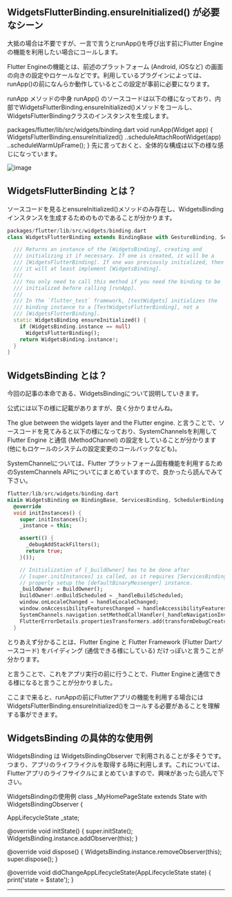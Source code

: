 
## WidgetsFlutterBinding.ensureInitialized() が必要なシーン

大抵の場合は不要ですが、一言で言うとrunApp()を呼び出す前にFlutter Engineの機能を利用したい場合にコールします。

Flutter Engineの機能とは、前述のプラットフォーム (Android, iOSなど) の画面の向きの設定やロケールなどです。利用しているプラグインによっては、runApp()の前になんらか動作しているとこの設定が事前に必要になります。

runApp メソッドの中身
runApp() のソースコードは以下の様になっており、内部でWidgetsFlutterBinding.ensureInitialized()メソッドをコールし、WidgetsFlutterBindingクラスのインスタンスを生成します。

packages/flutter/lib/src/widgets/binding.dart
void runApp(Widget app) {
  WidgetsFlutterBinding.ensureInitialized()
    ..scheduleAttachRootWidget(app)
    ..scheduleWarmUpFrame();
}
先に言っておくと、全体的な構成は以下の様な感じになっています。

![image](https://user-images.githubusercontent.com/4640346/113738524-f1c3c080-9739-11eb-8aa6-f838aec43e5c.png)


## WidgetsFlutterBinding とは？

ソースコードを見るとensureInitialized()メソッドのみ存在し、WidgetsBindingインスタンスを生成するためのものであることが分かります。

```dart
packages/flutter/lib/src/widgets/binding.dart
class WidgetsFlutterBinding extends BindingBase with GestureBinding, SchedulerBinding, ServicesBinding, PaintingBinding, SemanticsBinding, RendererBinding, WidgetsBinding {

  /// Returns an instance of the [WidgetsBinding], creating and
  /// initializing it if necessary. If one is created, it will be a
  /// [WidgetsFlutterBinding]. If one was previously initialized, then
  /// it will at least implement [WidgetsBinding].
  ///
  /// You only need to call this method if you need the binding to be
  /// initialized before calling [runApp].
  ///
  /// In the `flutter_test` framework, [testWidgets] initializes the
  /// binding instance to a [TestWidgetsFlutterBinding], not a
  /// [WidgetsFlutterBinding].
  static WidgetsBinding ensureInitialized() {
    if (WidgetsBinding.instance == null)
      WidgetsFlutterBinding();
    return WidgetsBinding.instance!;
  }
}
```

## WidgetsBinding とは？
今回の記事の本命である、WidgetsBindingについて説明していきます。

公式には以下の様に記載がありますが、良く分かりませんね。

The glue between the widgets layer and the Flutter engine.
と言うことで、ソースコードを見てみると以下の様になっており、SystemChannelsを利用して Flutter Engine と通信 (MethodChannel) の設定をしていることが分かります (他にもロケールのシステムの設定変更のコールバックなども)。

SystemChannelについては、Flutter プラットフォーム固有機能を利用するためのSystemChannels APIについてにまとめていますので、良かったら読んでみて下さい。

```dart
flutter/lib/src/widgets/binding.dart
mixin WidgetsBinding on BindingBase, ServicesBinding, SchedulerBinding, GestureBinding, RendererBinding, SemanticsBinding {
  @override
  void initInstances() {
    super.initInstances();
    _instance = this;

    assert(() {
      _debugAddStackFilters();
      return true;
    }());

    // Initialization of [_buildOwner] has to be done after
    // [super.initInstances] is called, as it requires [ServicesBinding] to
    // properly setup the [defaultBinaryMessenger] instance.
    _buildOwner = BuildOwner();
    buildOwner!.onBuildScheduled = _handleBuildScheduled;
    window.onLocaleChanged = handleLocaleChanged;
    window.onAccessibilityFeaturesChanged = handleAccessibilityFeaturesChanged;
    SystemChannels.navigation.setMethodCallHandler(_handleNavigationInvocation);
    FlutterErrorDetails.propertiesTransformers.add(transformDebugCreator);
  }
```

とりあえず分かることは、Flutter Engine と Flutter Framework (Flutter Dartソースコード) をバイディング (通信できる様にしている) だけっぽいと言うことが分かります。

と言うことで、これをアプリ実行の前に行うことで、Flutter Engineと通信できる様になると言うことが分かりました。

ここまで来ると、runAppの前にFlutterアプリの機能を利用する場合にはWidgetsFlutterBinding.ensureInitialized()をコールする必要があることを理解する事ができます。


## WidgetsBinding の具体的な使用例
WidgetsBinding は WidgetsBindingObserver で利用されることが多そうです。つまり、アプリのライフライクルを取得する時に利用します。これについては、Flutterアプリのライフサイクルにまとめていますので、興味があったら読んで下さい。

WidgetsBindingの使用例
class _MyHomePageState extends State<MyHomePage> with WidgetsBindingObserver {

  AppLifecycleState _state;

  @override
  void initState() {
    super.initState();
    WidgetsBinding.instance.addObserver(this);
  }

  @override
  void dispose() {
    WidgetsBinding.instance.removeObserver(this);
    super.dispose();
  }

  @override
  void didChangeAppLifecycleState(AppLifecycleState state) {
    print('state = $state');
  }

---

[WidgetsFlutterBinding code]: https://github.com/flutter/flutter/blob/51fa704642774c6b6ae64c91642b62801e233e1b/packages/flutter/lib/src/widgets/binding.dart#L1255

[WidgetsBinding code]: https://github.com/flutter/flutter/blob/51fa704642774c6b6ae64c91642b62801e233e1b/packages/flutter/lib/src/widgets/binding.dart#L269 
[Flutter-WidgetsBindingとは何か？]: https://qiita.com/kurun_pan/items/04f34a47cc8cee0fe542


[WidgetsBinding document]: https://api.flutter.dev/flutter/widgets/WidgetsBinding-mixin.html
[SystemChannels document]: https://api.flutter.dev/flutter/services/SystemChannels-class.html
